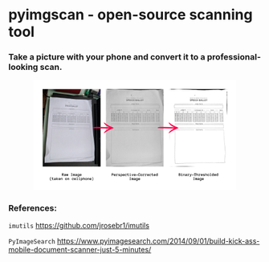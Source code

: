 # pyimgscan - open-source scanning tool
### Take a picture with your phone and convert it to a professional-looking scan.

<p align="center"><img src="readme/diagram.png" width="80%" height="80%"/></p>


### References:

`imutils` https://github.com/jrosebr1/imutils

`PyImageSearch` https://www.pyimagesearch.com/2014/09/01/build-kick-ass-mobile-document-scanner-just-5-minutes/
